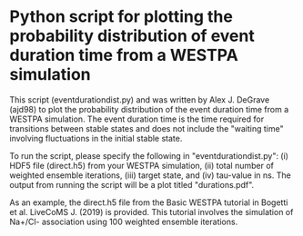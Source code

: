 # Python script for plotting the probability distribution of event duration time from a WESTPA simulation

This script (eventdurationdist.py) and was written by Alex J. DeGrave (ajd98) to plot the probability distribution 
of the event duration time from a WESTPA simulation. The event duration time is the time required for transitions 
between stable states and does not include the "waiting time" involving fluctuations in the initial stable state. 

To run the script, please specify the following in "eventdurationdist.py": (i) HDF5 file (direct.h5) from 
your WESTPA simulation, (ii) total number of weighted ensemble iterations, (iii) target state, and (iv) tau-value in ns. 
The output from running the script will be a plot titled "durations.pdf". 

As an example, the direct.h5 file from the Basic WESTPA tutorial in 
Bogetti et al. LiveCoMS J. (2019) is provided. This tutorial involves the simulation of 
Na+/Cl- association using 100 weighted ensemble iterations. 
